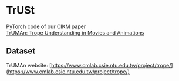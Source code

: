 # TrUSt
PyTorch code of our CIKM paper  
[TrUMAn: Trope Understanding in Movies and Animations](https://arxiv.org/abs/2108.04542)
## Dataset
TrUMAn website: [https://www.cmlab.csie.ntu.edu.tw/project/trope/](https://www.cmlab.csie.ntu.edu.tw/project/trope/)
